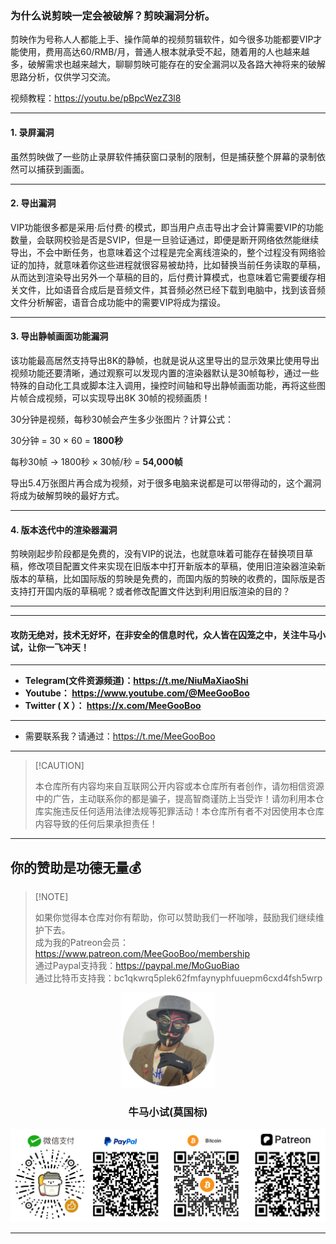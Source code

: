 ### 为什么说剪映一定会被破解？剪映漏洞分析。

剪映作为号称人人都能上手、操作简单的视频剪辑软件，如今很多功能都要VIP才能使用，费用高达60/RMB/月，普通人根本就承受不起，随着用的人也越来越多，破解需求也越来越大，聊聊剪映可能存在的安全漏洞以及各路大神将来的破解思路分析，仅供学习交流。

视频教程：https://youtu.be/pBpcWezZ3l8

****

#### 1. 录屏漏洞

虽然剪映做了一些防止录屏软件捕获窗口录制的限制，但是捕获整个屏幕的录制依然可以捕获到画面。

****

#### 2. 导出漏洞

VIP功能很多都是采用·后付费·的模式，即当用户点击导出才会计算需要VIP的功能数量，会联网校验是否是SVIP，但是一旦验证通过，即便是断开网络依然能继续导出，不会中断任务，也意味着这个过程是完全离线渲染的，整个过程没有网络验证的加持，就意味着你这些进程就很容易被劫持，比如替换当前任务读取的草稿，从而达到渲染导出另外一个草稿的目的，后付费计算模式，也意味着它需要缓存相关文件，比如语音合成后是音频文件，其音频必然已经下载到电脑中，找到该音频文件分析解密，语音合成功能中的需要VIP将成为摆设。

****

#### 3. 导出静帧画面功能漏洞

该功能最高居然支持导出8K的静帧，也就是说从这里导出的显示效果比使用导出视频功能还要清晰，通过观察可以发现内置的渲染器默认是30帧每秒，通过一些特殊的自动化工具或脚本注入调用，操控时间轴和导出静帧画面功能，再将这些图片帧合成视频，可以实现导出8K 30帧的视频画质！

30分钟是视频，每秒30帧会产生多少张图片？计算公式：

30分钟 = 30 × 60 = **1800秒**

每秒30帧 → 1800秒 × 30帧/秒 = **54,000帧** 

导出5.4万张图片再合成为视频，对于很多电脑来说都是可以带得动的，这个漏洞将成为破解剪映的最好方式。

****

#### 4. 版本迭代中的渲染器漏洞

剪映刚起步阶段都是免费的，没有VIP的说法，也就意味着可能存在替换项目草稿，修改项目配置文件来实现在旧版本中打开新版本的草稿，使用旧渲染器渲染新版本的草稿，比如国际版的剪映是免费的，而国内版的剪映的收费的，国际版是否支持打开国内版的草稿呢？或者修改配置文件达到利用旧版渲染的目的？

****



****

#### 攻防无绝对，技术无好坏，在非安全的信息时代，众人皆在囚笼之中，关注牛马小试，让你一飞冲天！

****

- **Telegram(文件资源频道)：https://t.me/NiuMaXiaoShi**
- **Youtube：  https://www.youtube.com/@MeeGooBoo**
- **Twitter ( X ）：  https://x.com/MeeGooBoo**

****

- 需要联系我？请通过：https://t.me/MeeGooBoo

****

>  [!CAUTION]
>
> 本仓库所有内容均来自互联网公开内容或本仓库所有者创作，请勿相信资源中的广告，主动联系你的都是骗子，提高智商谨防上当受诈！请勿利用本仓库实施违反任何适用法律法规等犯罪活动！本仓库所有者不对因使用本仓库内容导致的任何后果承担责任！

****

## 你的赞助是功德无量💰

>  [!NOTE]
>
> 如果你觉得本仓库对你有帮助，你可以赞助我们一杯咖啡，鼓励我们继续维护下去。<br>
> 成为我的Patreon会员：https://www.patreon.com/MeeGooBoo/membership<br>
> 通过Paypal支持我：https://paypal.me/MoGuoBiao<br>
> 通过比特币支持我：bc1qkwrq5plek62fmfaynyphfuuepm6cxd4fsh5wrp



<p align="center" >
    <img src="https://raw.githubusercontent.com/MeeGooBoo/2025/refs/heads/main/static/imgs/logo.png" width="150">
    <h3 align="center">牛马小试(莫国标)</h3>
    <p align="center">
        <img src="https://raw.githubusercontent.com/MeeGooBoo/2025/refs/heads/main/static/imgs/pays.png">
    </p>
</p>


****
